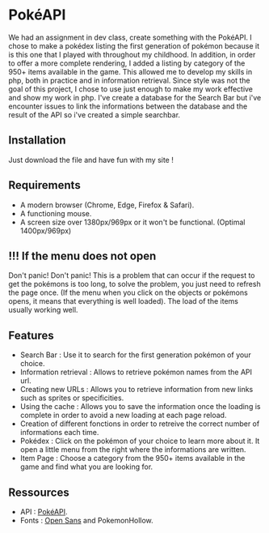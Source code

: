 # PokéAPI

We had an assignment in dev class, create something with the PokéAPI. I chose to make a pokédex listing the first generation of pokémon because it is this one that I played with throughout my childhood. In addition, in order to offer a more complete rendering, I added a listing by category of the 950+ items available in the game. This allowed me to develop my skills in php, both in practice and in information retrieval.
Since style was not the goal of this project, I chose to use just enough to make my work effective and show my work in php.
I've create a database for the Search Bar but i've encounter issues to link the informations between the database and the result of the API so i've created a simple searchbar.

## Installation

Just download the file and have fun with my site ! 

## Requirements

* A modern browser (Chrome, Edge, Firefox & Safari).
* A functioning mouse.
* A screen size over 1380px/969px or it won't be functional. (Optimal 1400px/969px)

## !!! If the menu does not open 

Don't panic! Don't panic! This is a problem that can occur if the request to get the pokémons is too long, to solve the problem, you just need to refresh the page once. (If the menu when you click on the objects or pokémons opens, it means that everything is well loaded).
The load of the items usually working well.

## Features

* Search Bar : Use it to search for the first generation pokémon of your choice.
* Information retrieval : Allows to retrieve pokémon names from the API url.
* Creating new URLs : Allows you to retrieve information from new links such as sprites or specificities.
* Using the cache : Allows you to save the information once the loading is complete in order to avoid a new loading at each page reload.
* Creation of different fonctions in order to retreive the correct number of informations each time.
* Pokédex : Click on the pokémon of your choice to learn more about it. It open a little menu from the right where the informations are written. 
* Item Page : Choose a category from the 950+ items available in the game and find what you are looking for.

## Ressources

* API : [PokéAPI](https://pokeapi.co/).
* Fonts : [Open Sans](https://fonts.google.com/?selection.family=Open+Sans) and PokemonHollow.
